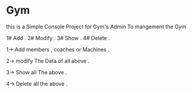 # Gym
this is a Simple Console Project for Gym's Admin To mangement the Gym 

1# Add .
2# Modify .
3# Show .
4# Delete .

1-> Add members , coaches or Machines .

2-> modify The Data of all above .

3-> Show all The above .

4-> Delete all the above .

